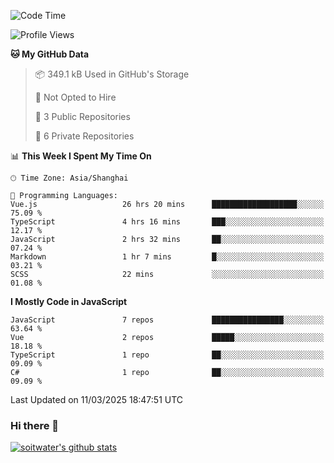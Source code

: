 <!--START_SECTION:waka-->
![Code Time](http://img.shields.io/badge/Code%20Time-4%2C729%20hrs%2036%20mins-blue)

![Profile Views](http://img.shields.io/badge/Profile%20Views-0-blue)

**🐱 My GitHub Data** 

> 📦 349.1 kB Used in GitHub's Storage 
 > 
> 🚫 Not Opted to Hire
 > 
> 📜 3 Public Repositories 
 > 
> 🔑 6 Private Repositories 
 > 
📊 **This Week I Spent My Time On** 

```text
🕑︎ Time Zone: Asia/Shanghai

💬 Programming Languages: 
Vue.js                   26 hrs 20 mins      ███████████████████░░░░░░   75.09 % 
TypeScript               4 hrs 16 mins       ███░░░░░░░░░░░░░░░░░░░░░░   12.17 % 
JavaScript               2 hrs 32 mins       ██░░░░░░░░░░░░░░░░░░░░░░░   07.24 % 
Markdown                 1 hr 7 mins         █░░░░░░░░░░░░░░░░░░░░░░░░   03.21 % 
SCSS                     22 mins             ░░░░░░░░░░░░░░░░░░░░░░░░░   01.08 % 
```

**I Mostly Code in JavaScript** 

```text
JavaScript               7 repos             ████████████████░░░░░░░░░   63.64 % 
Vue                      2 repos             █████░░░░░░░░░░░░░░░░░░░░   18.18 % 
TypeScript               1 repo              ██░░░░░░░░░░░░░░░░░░░░░░░   09.09 % 
C#                       1 repo              ██░░░░░░░░░░░░░░░░░░░░░░░   09.09 % 
```




 Last Updated on 11/03/2025 18:47:51 UTC
<!--END_SECTION:waka-->

### Hi there 👋
[![soitwater's github stats](https://github-readme-stats.vercel.app/api?username=soitwater)](https://github.com/soitwater/github-readme-stats)
